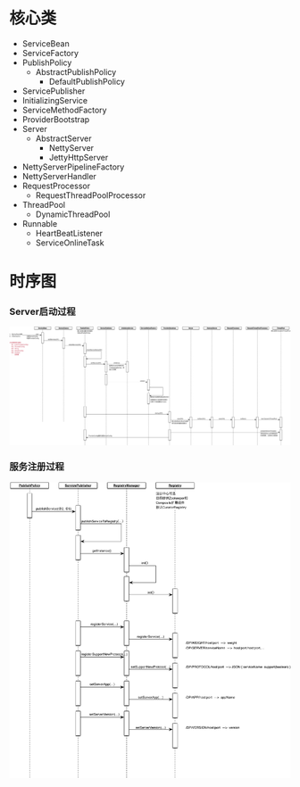 # 核心类

* ServiceBean
* ServiceFactory
* PublishPolicy
  * AbstractPublishPolicy
    * DefaultPublishPolicy
* ServicePublisher
* InitializingService
* ServiceMethodFactory
* ProviderBootstrap
* Server
  * AbstractServer
    * NettyServer
    * JettyHttpServer
* NettyServerPipelineFactory
* NettyServerHandler
* RequestProcessor
  * RequestThreadPoolProcessor
* ThreadPool
  * DynamicThreadPool
* Runnable
  * HeartBeatListener
  * ServiceOnlineTask

# 时序图

### Server启动过程

![](/assets/Provider_Container_UP.png)

### 服务注册过程

![](/assets/ServicePublisher.png)

